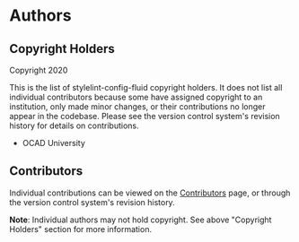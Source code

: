 # Authors

## Copyright Holders

Copyright 2020

This is the list of stylelint-config-fluid copyright holders. It does not list all individual contributors because some
have assigned copyright to an institution, only made minor changes, or their contributions no longer appear in the codebase.
Please see the version control system's revision history for details on contributions.

* OCAD University

## Contributors

Individual contributions can be viewed on the
[Contributors](https://github.com/fluid-project/stylelint-config-fluid/graphs/contributors) page, or through the version
control system's revision history.

**Note**: Individual authors may not hold copyright. See above "Copyright Holders" section for more information.
